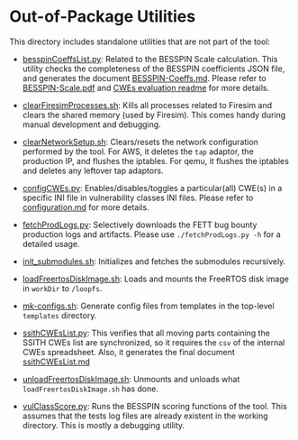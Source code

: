 # Out-of-Package Utilities #

This directory includes standalone utilities that are not part of the tool:

- [besspinCoeffsList.py](./besspinCoeffsList.py): Related to the BESSPIN Scale calculation. This utility checks the completeness of the BESSPIN coefficients JSON file, and generates the document [BESSPIN-Coeffs.md](../docs/cwesEvaluation/BESSPIN-Coeffs.md). Please refer to [BESSPIN-Scale.pdf](../docs/cwesEvaluation/BESSPIN-Scale.pdf) and [CWEs evaluation readme](../docs/cwesEvaluation/README.md) for more details.

- [clearFiresimProcesses.sh](./clearFiresimProcesses.sh): Kills all processes related to Firesim and clears the shared memory (used by Firesim). This comes handy during manual development and debugging.

- [clearNetworkSetup.sh](./clearNetworkSetup.sh): Clears/resets the network configuration performed by the tool. For AWS, it deletes the `tap` adaptor, the production IP, and flushes the iptables. For qemu, it flushes the iptables and deletes any leftover tap adaptors.

- [configCWEs.py](./configCWEs.py): Enables/disables/toggles a particular(all) CWE(s) in a specific INI file in vulnerability classes INI files. Please refer to [configuration.md](../docs/cwesEvaluation/configuration.md) for more details. 

- [fetchProdLogs.py](./fetchProdLogs.py): Selectively downloads the FETT bug bounty production logs and artifacts. Please use `./fetchProdLogs.py -h` for a detailed usage.

- [init_submodules.sh](./init_submodules.sh): Initializes and fetches the submodules recursively.

- [loadFreertosDiskImage.sh](./loadFreertosDiskImage.sh): Loads and mounts the FreeRTOS disk image in `workDir` to `/loopfs`.

- [mk-configs.sh](./mk-configs.sh): Generate config files from templates in the top-level `templates` directory.

- [ssithCWEsList.py](./ssithCWEsList.py): This verifies that all moving parts containing the SSITH CWEs list are synchronized, so it requires the `csv` of the internal CWEs spreadsheet. Also, it generates the final document [ssithCWEsList.md ](../docs/cwesEvaluation/ssithCWEsList.md )

- [unloadFreertosDiskImage.sh](./unloadFreertosDiskImage.sh): Unmounts and unloads what `loadFreertosDiskImage.sh` has done.

- [vulClassScore.py](./vulClassScore.py): Runs the BESSPIN scoring functions of the tool. This assumes that the tests log files are already existent in the working directory. This is mostly a debugging utility.
